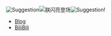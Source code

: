 ![Suggestion](https://github.com/FHangH/FHangH/assets/49579735/8d3ddc13-bd88-4539-a554-2398a3163794)![朕闪亮登场](https://github.com/FHangH/FHangH/assets/49579735/4a6e4897-5583-4c71-8c5c-7a84b4c465e7)![Suggestion](https://github.com/FHangH/FHangH/assets/49579735/8d3ddc13-bd88-4539-a554-2398a3163794)!

- [Blog](fangh.space)
- [BiliBili](https://space.bilibili.com/270389808)
